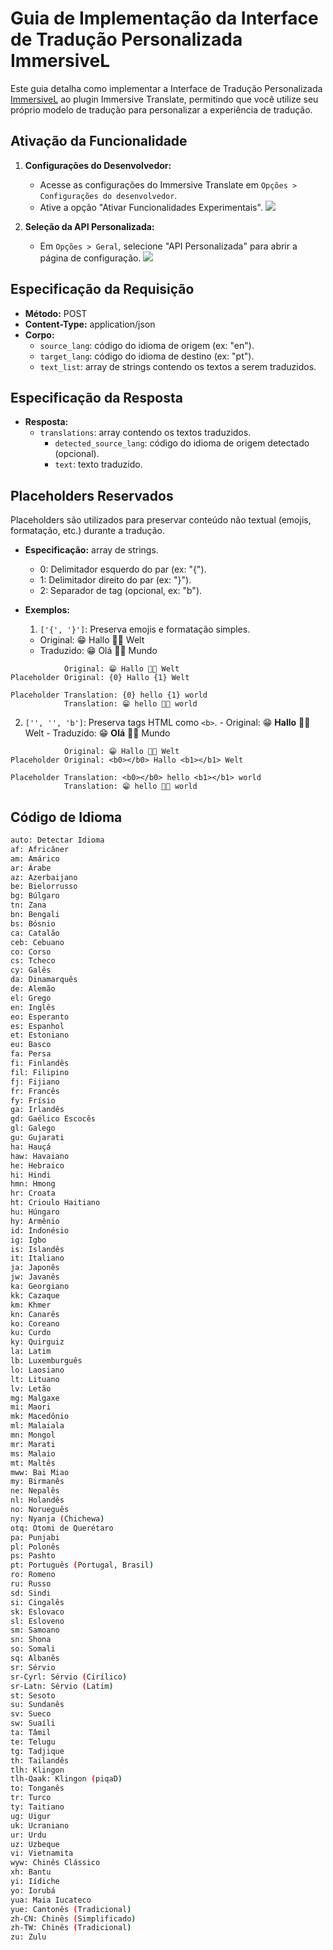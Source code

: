# Guia de Implementação da Interface de Tradução Personalizada ImmersiveL

Este guia detalha como implementar a Interface de Tradução Personalizada [ImmersiveL](https://github.com/immersive-translate/ImmersiveL) ao plugin Immersive Translate, permitindo que você utilize seu próprio modelo de tradução para personalizar a experiência de tradução.

## Ativação da Funcionalidade

1. **Configurações do Desenvolvedor:**
   - Acesse as configurações do Immersive Translate em `Opções > Configurações do desenvolvedor`.
   - Ative a opção "Ativar Funcionalidades Experimentais".
![](https://s.immersivetranslate.com/assets/turn_on_beta_en.jpeg)

2. **Seleção da API Personalizada:**
   - Em `Opções > Geral`, selecione "API Personalizada" para abrir a página de configuração.
![](https://s.immersivetranslate.com/assets/select_custon_api_en.jpeg)

## Especificação da Requisição

- **Método:** POST
- **Content-Type:** application/json
- **Corpo:**
  - `source_lang`: código do idioma de origem (ex: "en").
  - `target_lang`: código do idioma de destino (ex: "pt").
  - `text_list`: array de strings contendo os textos a serem traduzidos.

## Especificação da Resposta

- **Resposta:**
  - `translations`: array contendo os textos traduzidos.
    - `detected_source_lang`: código do idioma de origem detectado (opcional).
    - `text`: texto traduzido.

## Placeholders Reservados

Placeholders são utilizados para preservar conteúdo não textual (emojis, formatação, etc.) durante a tradução.

- **Especificação:** array de strings.
  - 0: Delimitador esquerdo do par (ex: "{").
  - 1: Delimitador direito do par (ex: "}").
  - 2: Separador de tag (opcional, ex: "b").

- **Exemplos:**
  1. `['{', '}']`: Preserva emojis e formatação simples.
    - Original: 😁 Hallo 👏🏻 Welt
    - Traduzido: 😁 Olá 👏🏻 Mundo

```
            Original: 😁 Hallo 👏🏻 Welt
Placeholder Original: {0} Hallo {1} Welt

Placeholder Translation: {0} hello {1} world
            Translation: 😁 hello 👏🏻 world
```

  2. `['', '', 'b']`: Preserva tags HTML como `<b>`.
    - Original: 😁 **Hallo** 👏🏻 Welt
    - Traduzido: 😁 **Olá** 👏🏻 Mundo

```
            Original: 😁 Hallo 👏🏻 Welt
Placeholder Original: <b0></b0> Hallo <b1></b1> Welt

Placeholder Translation: <b0></b0> hello <b1></b1> world
            Translation: 😁 hello 👏🏻 world
```

## Código de Idioma

```bash
auto: Detectar Idioma
af: Africâner
am: Amárico
ar: Árabe
az: Azerbaijano
be: Bielorrusso
bg: Búlgaro
tn: Zana
bn: Bengali
bs: Bósnio
ca: Catalão
ceb: Cebuano
co: Corso
cs: Tcheco
cy: Galês
da: Dinamarquês
de: Alemão
el: Grego
en: Inglês
eo: Esperanto
es: Espanhol
et: Estoniano
eu: Basco
fa: Persa
fi: Finlandês
fil: Filipino
fj: Fijiano
fr: Francês
fy: Frísio
ga: Irlandês
gd: Gaélico Escocês
gl: Galego
gu: Gujarati
ha: Hauçá
haw: Havaiano
he: Hebraico
hi: Hindi
hmn: Hmong
hr: Croata
ht: Crioulo Haitiano
hu: Húngaro
hy: Armênio
id: Indonésio
ig: Igbo
is: Islandês
it: Italiano
ja: Japonês
jw: Javanês
ka: Georgiano
kk: Cazaque
km: Khmer
kn: Canarês
ko: Coreano
ku: Curdo
ky: Quirguiz
la: Latim
lb: Luxemburguês
lo: Laosiano
lt: Lituano
lv: Letão
mg: Malgaxe
mi: Maori
mk: Macedônio
ml: Malaiala
mn: Mongol
mr: Marati
ms: Malaio
mt: Maltês
mww: Bai Miao
my: Birmanês
ne: Nepalês
nl: Holandês
no: Norueguês
ny: Nyanja (Chichewa)
otq: Otomi de Querétaro
pa: Punjabi
pl: Polonês
ps: Pashto
pt: Português (Portugal, Brasil)
ro: Romeno
ru: Russo
sd: Sindi
si: Cingalês
sk: Eslovaco
sl: Esloveno
sm: Samoano
sn: Shona
so: Somali
sq: Albanês
sr: Sérvio
sr-Cyrl: Sérvio (Cirílico)
sr-Latn: Sérvio (Latim)
st: Sesoto
su: Sundanês
sv: Sueco
sw: Suaíli
ta: Tâmil
te: Telugu
tg: Tadjique
th: Tailandês
tlh: Klingon
tlh-Qaak: Klingon (piqaD)
to: Tonganês
tr: Turco
ty: Taitiano
ug: Uigur
uk: Ucraniano
ur: Urdu
uz: Uzbeque
vi: Vietnamita
wyw: Chinês Clássico
xh: Bantu
yi: Iídiche
yo: Iorubá
yua: Maia Iucateco
yue: Cantonês (Tradicional)
zh-CN: Chinês (Simplificado)
zh-TW: Chinês (Tradicional)
zu: Zulu
```